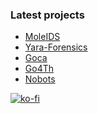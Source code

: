 ### Latest projects

* [MoleIDS](https://github.com/mole-ids/mole)
* [Yara-Forensics](https://github.com/Xumeiquer/yara-forensics)
* [Goca](https://github.com/gocaio/goca)
* [Go4Th](https://github.com/Xumeiquer/go4th)
* [Nobots](https://github.com/Xumeiquer/nobots)

[![ko-fi](https://www.ko-fi.com/img/githubbutton_sm.svg)](https://ko-fi.com/M4M625UW0)

<!--
**Xumeiquer/Xumeiquer** is a ✨ _special_ ✨ repository because its `README.md` (this file) appears on your GitHub profile.

Here are some ideas to get you started:

- 🔭 I’m currently working on ...
- 🌱 I’m currently learning ...
- 👯 I’m looking to collaborate on ...
- 🤔 I’m looking for help with ...
- 💬 Ask me about ...
- 📫 How to reach me: ...
- 😄 Pronouns: ...
- ⚡ Fun fact: ...
-->
